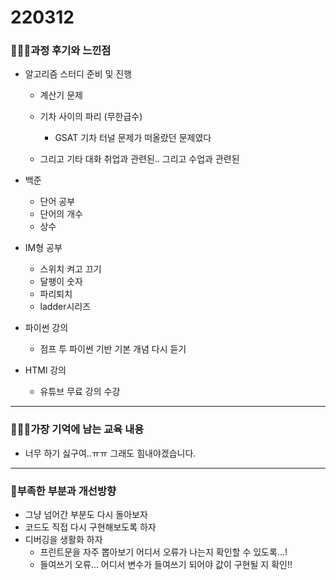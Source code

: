 # 220312

### 👨🏼‍🏫과정 후기와 느낀점

- 알고리즘 스터디 준비 및 진행
  - 계산기 문제
  - 기차 사이의 파리 (무한급수)
    - GSAT 기차 터널 문제가 떠올랐던 문제였다

  - 그리고 기타 대화 취업과 관련된.. 그리고 수업과 관련된

- 백준
  - 단어 공부
  - 단어의 개수
  - 상수

- IM형 공부
  - 스위치 켜고 끄기
  - 달팽이 숫자
  - 파리퇴치
  - ladder시리즈

- 파이썬 강의
  - 점프 투 파이썬 기반 기본 개념 다시 듣기

- HTMl 강의
  - 유튜브 무료 강의 수강


---

### 💁🏼‍♂️가장 기억에 남는 교육 내용

- 너무 하기 싫구여..ㅠㅠ 그래도 힘내야겠습니다.

---

### 💫부족한 부분과 개선방향

- 그냥 넘어간 부분도 다시 돌아보자
- 코드도 직접 다시 구현해보도록 하자
- 디버깅을 생활화 하자
  - 프린트문을 자주 뽑아보기 어디서 오류가 나는지 확인할 수 있도록...!
  - 들여쓰기 오류... 어디서 변수가 들여쓰기 되어야 값이 구현될 지 확인!!
